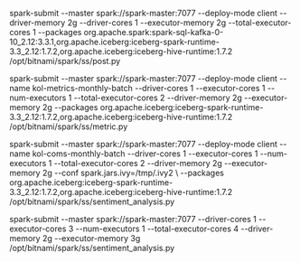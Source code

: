 spark-submit   --master spark://spark-master:7077   --deploy-mode client   --driver-memory 2g   --driver-cores 1   --executor-memory 2g   --total-executor-cores 1   --packages org.apache.spark:spark-sql-kafka-0-10_2.12:3.3.1,org.apache.iceberg:iceberg-spark-runtime-3.3_2.12:1.7.2,org.apache.iceberg:iceberg-hive-runtime:1.7.2   /opt/bitnami/spark/ss/post.py

spark-submit --master spark://spark-master:7077 --deploy-mode client --name kol-metrics-monthly-batch --driver-cores 1 --executor-cores 1 --num-executors 1   --total-executor-cores 2 --driver-memory 2g --executor-memory 2g --packages org.apache.iceberg:iceberg-spark-runtime-3.3_2.12:1.7.2,org.apache.iceberg:iceberg-hive-runtime:1.7.2 /opt/bitnami/spark/ss/metric.py


spark-submit --master spark://spark-master:7077 --deploy-mode client --name kol-coms-monthly-batch --driver-cores 1 --executor-cores 1 --num-executors 1   --total-executor-cores 2 --driver-memory 2g --executor-memory 2g  --conf spark.jars.ivy=/tmp/.ivy2 \ --packages org.apache.iceberg:iceberg-spark-runtime-3.3_2.12:1.7.2,org.apache.iceberg:iceberg-hive-runtime:1.7.2 /opt/bitnami/spark/ss/sentiment_analysis.py

spark-submit --master spark://spark-master:7077 --driver-cores 1 --executor-cores 3 --num-executors 1   --total-executor-cores 4 --driver-memory 2g --executor-memory 3g /opt/bitnami/spark/ss/sentiment_analysis.py

